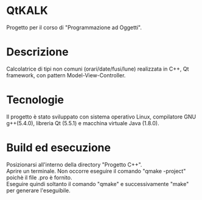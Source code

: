 # QtKALK
Progetto per il corso di "Programmazione ad Oggetti". 
# Descrizione
Calcolatrice di tipi non comuni (orari/date/fusi/lune) realizzata in C++, Qt framework, con pattern Model-View-Controller.
# Tecnologie
Il progetto è stato sviluppato con sistema operativo Linux, compilatore GNU g++(5.4.0), libreria Qt (5.5.1) e macchina virtuale Java (1.8.0).
# Build ed esecuzione
Posizionarsi all'interno della directory "Progetto C++".  
Aprire un terminale. Non occorre eseguire il comando "qmake -project" poichè il file .pro è fornito.  
Eseguire quindi soltanto il comando "qmake" e successivamente "make" per generare l'eseguibile.
